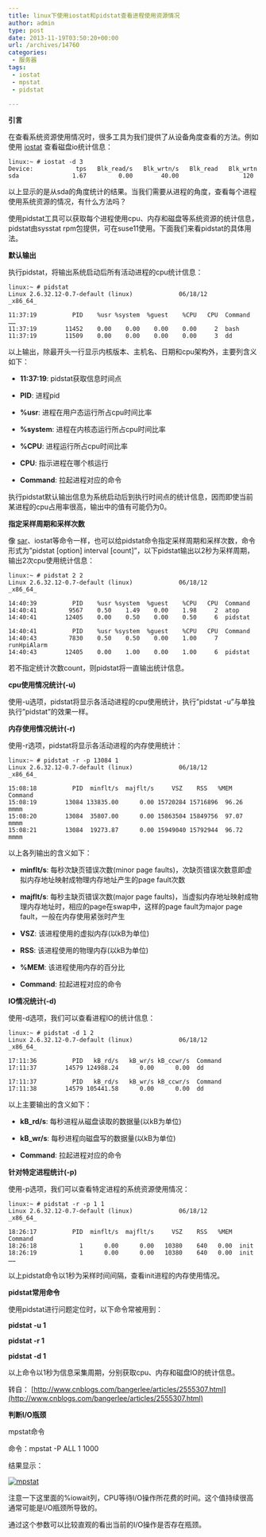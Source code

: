 ```yaml
---
title: linux下使用iostat和pidstat查看进程使用资源情况
author: admin
type: post
date: 2013-11-19T03:50:20+00:00
url: /archives/14760
categories:
 - 服务器
tags:
 - iostat
 - mpstat
 - pidstat

---
```


**引言**

在查看系统资源使用情况时，很多工具为我们提供了从设备角度查看的方法。例如使用 [iostat](http://www.cnblogs.com/bangerlee/articles/2547161.html) 查看磁盘io统计信息：


```
linux:~ # iostat -d 3
Device:            tps   Blk_read/s   Blk_wrtn/s   Blk_read   Blk_wrtn
sda               1.67         0.00        40.00                  120
```

以上显示的是从sda的角度统计的结果。当我们需要从进程的角度，查看每个进程使用系统资源的情况，有什么方法吗？


使用pidstat工具可以获取每个进程使用cpu、内存和磁盘等系统资源的统计信息，pidstat由sysstat rpm包提供，可在suse11使用。下面我们来看pidstat的具体用法。


**默认输出**

执行pidstat，将输出系统启动后所有活动进程的cpu统计信息：


```
linux:~ # pidstat
Linux 2.6.32.12-0.7-default (linux)             06/18/12        _x86_64_

11:37:19          PID    %usr %system  %guest    %CPU   CPU  Command
……
11:37:19        11452    0.00    0.00    0.00    0.00     2  bash
11:37:19        11509    0.00    0.00    0.00    0.00     3  dd
```

以上输出，除最开头一行显示内核版本、主机名、日期和cpu架构外，主要列含义如下：

- **11:37:19**: pidstat获取信息时间点

- **PID**: 进程pid

- **%usr**: 进程在用户态运行所占cpu时间比率

- **%system**: 进程在内核态运行所占cpu时间比率

- **%CPU**: 进程运行所占cpu时间比率

- **CPU**: 指示进程在哪个核运行

- **Command**: 拉起进程对应的命令


执行pidstat默认输出信息为系统启动后到执行时间点的统计信息，因而即使当前某进程的cpu占用率很高，输出中的值有可能仍为0。


**指定采样周期和采样次数**

像 [sar](http://www.cnblogs.com/bangerlee/articles/2545747.html)、iostat等命令一样，也可以给pidstat命令指定采样周期和采样次数，命令形式为”pidstat [option] interval [count]”，以下pidstat输出以2秒为采样周期，输出2次cpu使用统计信息：


```
linux:~ # pidstat 2 2
Linux 2.6.32.12-0.7-default (linux)             06/18/12        _x86_64_

14:40:39          PID    %usr %system  %guest    %CPU   CPU  Command
14:40:41         9567    0.50    1.49    0.00    1.98     2  atop
14:40:41        12405    0.00    0.50    0.00    0.50     6  pidstat

14:40:41          PID    %usr %system  %guest    %CPU   CPU  Command
14:40:43         7830    0.50    0.50    0.00    1.00     7  runHpiAlarm
14:40:43        12405    0.00    1.00    0.00    1.00     6  pidstat
```

若不指定统计次数count，则pidstat将一直输出统计信息。


**cpu使用情况统计(-u)**

使用-u选项，pidstat将显示各活动进程的cpu使用统计，执行”pidstat -u”与单独执行”pidstat”的效果一样。


**内存使用情况统计(-r)**

使用-r选项，pidstat将显示各活动进程的内存使用统计：


```
linux:~ # pidstat -r -p 13084 1
Linux 2.6.32.12-0.7-default (linux)             06/18/12        _x86_64_

15:08:18          PID  minflt/s  majflt/s     VSZ    RSS   %MEM  Command
15:08:19        13084 133835.00      0.00 15720284 15716896  96.26  mmmm
15:08:20        13084  35807.00      0.00 15863504 15849756  97.07  mmmm
15:08:21        13084  19273.87      0.00 15949040 15792944  96.72  mmmm
```

以上各列输出的含义如下：


- **minflt/s**: 每秒次缺页错误次数(minor page faults)，次缺页错误次数意即虚拟内存地址映射成物理内存地址产生的page fault次数

- **majflt/s**: 每秒主缺页错误次数(major page faults)，当虚拟内存地址映射成物理内存地址时，相应的page在swap中，这样的page fault为major page fault，一般在内存使用紧张时产生

- **VSZ**: 该进程使用的虚拟内存(以kB为单位)

- **RSS**: 该进程使用的物理内存(以kB为单位)

- **%MEM**: 该进程使用内存的百分比

- **Command**: 拉起进程对应的命令


**IO情况统计(-d)**

使用-d选项，我们可以查看进程IO的统计信息：


```
linux:~ # pidstat -d 1 2
Linux 2.6.32.12-0.7-default (linux)             06/18/12        _x86_64_

17:11:36          PID   kB_rd/s   kB_wr/s kB_ccwr/s  Command
17:11:37        14579 124988.24      0.00      0.00  dd

17:11:37          PID   kB_rd/s   kB_wr/s kB_ccwr/s  Command
17:11:38        14579 105441.58      0.00      0.00  dd
```

以上主要输出的含义如下：


- **kB_rd/s**: 每秒进程从磁盘读取的数据量(以kB为单位)

- **kB_wr/s**: 每秒进程向磁盘写的数据量(以kB为单位)

- **Command**: 拉起进程对应的命令


**针对特定进程统计(-p)**

使用-p选项，我们可以查看特定进程的系统资源使用情况：


```
linux:~ # pidstat -r -p 1 1
Linux 2.6.32.12-0.7-default (linux)             06/18/12        _x86_64_

18:26:17          PID  minflt/s  majflt/s     VSZ    RSS   %MEM  Command
18:26:18            1      0.00      0.00   10380    640   0.00  init
18:26:19            1      0.00      0.00   10380    640   0.00  init
……
```

以上pidstat命令以1秒为采样时间间隔，查看init进程的内存使用情况。


**pidstat常用命令**

使用pidstat进行问题定位时，以下命令常被用到：


**pidstat -u 1**

**pidstat -r 1**

**pidstat -d 1**

以上命令以1秒为信息采集周期，分别获取cpu、内存和磁盘IO的统计信息。


转自： [http://www.cnblogs.com/bangerlee/articles/2555307.html](http://www.cnblogs.com/bangerlee/articles/2555307.html)

**判断I/O瓶颈**

mpstat命令


命令：mpstat -P ALL 1 1000


结果显示：


[![mpstat](http://blog.haohtml.com/wp-content/uploads/2013/11/mpstat.png)](http://blog.haohtml.com/wp-content/uploads/2013/11/mpstat.png)

注意一下这里面的%iowait列，CPU等待I/O操作所花费的时间。这个值持续很高通常可能是I/O瓶颈所导致的。


通过这个参数可以比较直观的看出当前的I/O操作是否存在瓶颈。